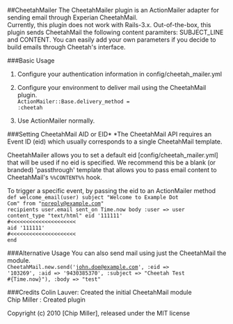 ##CheetahMailer
The CheetahMailer plugin is an ActionMailer adapter for sending email through Experian CheetahMail.  
Currently, this plugin does not work with Rails-3.x. Out-of-the-box, this plugin sends CheetahMail the following content paramiters: SUBJECT_LINE and CONTENT. You can easily add your own parameters if you decide to build emails through Cheetah's interface.


###Basic Usage
1. Configure your authentication information in config/cheetah_mailer.yml

2. Configure your environment to deliver mail using the CheetahMail plugin.<br/>
<code>ActionMailer::Base.delivery_method = :cheetah</code>

3. Use ActionMailer normally.



###Setting CheetahMail AID or EID*
*The CheetahMail API requires an Event ID (eid) which usually corresponds to a single CheetahMail template.

CheetahMailer allows you to set a default eid [config/cheetah_mailer.yml] that will be used if no eid is specified.  We recommend this be a blank (or branded) 'passthrough' template that allows you to pass email content to CheetahMail's <code>%%CONTENT%%</code> hook.

To trigger a specific event, by passing the eid to an ActionMailer method
<code>
	def welcome_email(user)
	   subject "Welcome to Example Dot Com"
	   from "noreply@example.com"
	   recipients user.email
	   sent_on Time.now
	   body :user => user
	   content_type "text/html"
	   eid '111111'  #<<<<<<<<<<<<<<<<<<<<<
	   aid '111111'  #<<<<<<<<<<<<<<<<<<<<<
	end
</code>



###Alternative Usage
You can also send mail using just the CheetahMail the module.<br />
<code>CheetahMail.new.send('john.doe@example.com', :eid => '103269', :aid => '9430385370', :subject => "Cheetah Test #{Time.now}"), :body => "test"</code>


###Credits
Colin Lauver: Created the initial CheetahMail module <br />
Chip Miller : Created plugin

Copyright (c) 2010 [Chip Miller], released under the MIT license
